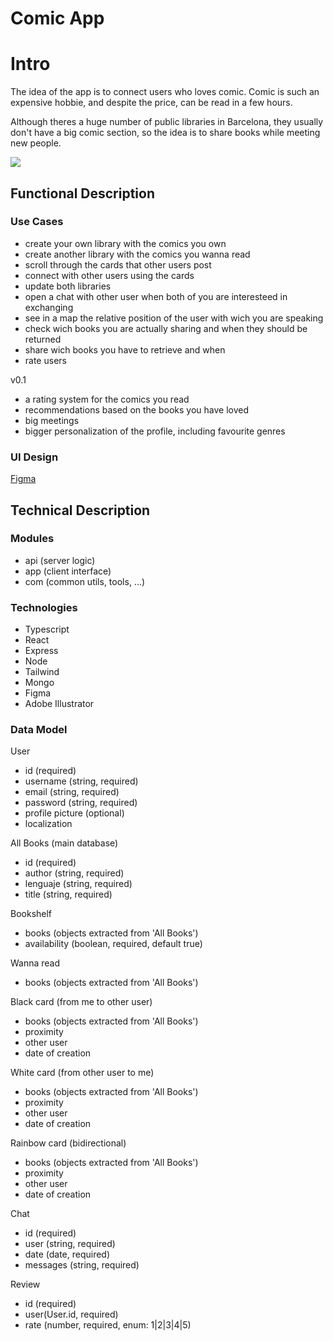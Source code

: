 # Comic App

# Intro

The idea of the app is to connect users who loves comic. Comic is such an expensive hobbie, and despite the price, can be read in a few hours. 

Although theres a huge number of public libraries in Barcelona, they usually don't have a big comic section, so the idea is to share books while meeting new people.

![](https://media.giphy.com/media/v1.Y2lkPTc5MGI3NjExbHV6ZTFvYWhkb2loZjhidXZ4ejRzeWR2em5weWlsYmk3OW4xNWNuaCZlcD12MV9naWZzX3NlYXJjaCZjdD1n/5SMSlLBkJk2eA/giphy.gif)

## Functional Description

### Use Cases

- create your own library with the comics you own
- create another library with the comics you wanna read
- scroll through the cards that other users post
- connect with other users using the cards
- update both libraries
- open a chat with other user when both of you are interesteed in exchanging
- see in a map the relative position of the user with wich you are speaking
- check wich books you are actually sharing and when they should be returned
- share wich books you have to retrieve and when
- rate users

v0.1

- a rating system for the comics you read
- recommendations based on the books you have loved
- big meetings 
- bigger personalization of the profile, including favourite genres

### UI Design

[Figma]()

## Technical Description

### Modules

- api (server logic)
- app (client interface)
- com (common utils, tools, ...)

### Technologies 

- Typescript
- React
- Express
- Node
- Tailwind
- Mongo
- Figma
- Adobe Illustrator

### Data Model

User
- id (required)
- username (string, required)
- email (string, required)
- password (string, required)
- profile picture (optional)
- localization

All Books (main database)
- id (required)
- author (string, required)
- lenguaje (string, required)
- title (string, required)

Bookshelf
- books (objects extracted from 'All Books')
- availability (boolean, required, default true)

Wanna read
- books (objects extracted from 'All Books')

Black card (from me to other user)
- books (objects extracted from 'All Books')
- proximity
- other user
- date of creation

White card (from other user to me)
- books (objects extracted from 'All Books')
- proximity
- other user
- date of creation

Rainbow card (bidirectional)
- books (objects extracted from 'All Books')
- proximity
- other user
- date of creation

Chat
- id (required)
- user (string, required)
- date (date, required)
- messages (string, required)

Review
- id (required)
- user(User.id, required)
- rate (number, required, enum: 1|2|3|4|5)
